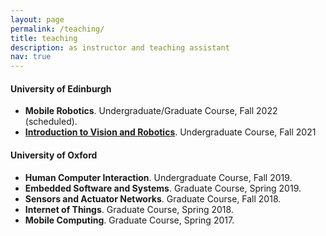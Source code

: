 ```yaml
---
layout: page
permalink: /teaching/
title: teaching
description: as instructor and teaching assistant
nav: true
---
```


<section>
  <h4>University of Edinburgh</h4>
  <ul>
  <li>
 <strong>Mobile Robotics</strong>.  Undergraduate/Graduate Course, Fall 2022 (scheduled). </li>
  <li>
  <a href="http://www.drps.ed.ac.uk/21-22/dpt/cxinfr09019.htm"  target="_blank"><strong>Introduction to Vision and Robotics</strong></a>. Undergraduate Course, Fall 2021
 </li>
  </ul>
</section>

<section>
  <h4>University of Oxford</h4>
  <ul>
	  <li>
	  	<strong>Human Computer Interaction</strong>.  Undergraduate Course, Fall 2019. </li>
	  <li>
	  	<strong>Embedded Software and Systems</strong>.  Graduate Course, Spring 2019. </li>
	  <li>
	  	<strong>Sensors and Actuator Networks</strong>.  Graduate Course, Fall 2018. </li>
	  <li>
	  	<strong>Internet of Things</strong>.  Graduate Course, Spring 2018. </li>
	  <li>
	 	<strong>Mobile Computing</strong>.  Graduate Course, Spring 2017. </li>
  </ul>
</section>